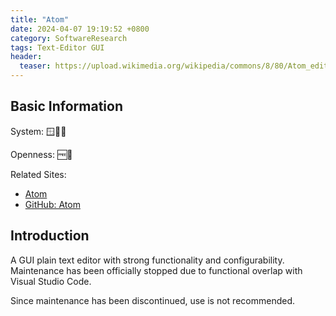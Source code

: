 ```yaml
---
title: "Atom"
date: 2024-04-07 19:19:52 +0800
category: SoftwareResearch
tags: Text-Editor GUI
header:
  teaser: https://upload.wikimedia.org/wikipedia/commons/8/80/Atom_editor_logo.svg
---
```


## Basic Information

System: 🪟🍎🐧

Openness: 🆓📖

Related Sites:

* [Atom](https://atom-editor.cc/)
* [GitHub: Atom](https://github.com/atom/atom)

## Introduction

A GUI plain text editor with strong functionality and configurability. Maintenance has been officially stopped due to functional overlap with Visual Studio Code.

Since maintenance has been discontinued, use is not recommended.
